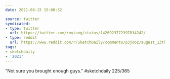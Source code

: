 ```yaml
---
date: 2021-08-15 15:08:32

source: twitter
syndicated:
- type: twitter
  url: https://twitter.com/roytang/status/1426923772397834242/
- type: reddit
  url: https://www.reddit.com/r/SketchDaily/comments/p3jooz/august_13th_free_draw_friday/h91giks/
tags:
- sketchdaily
- '2021'
---
```


“Not sure you brought enough guys.” #sketchdaily 225/365 

